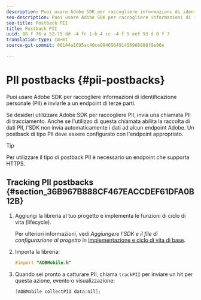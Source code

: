 ```yaml
---
description: Puoi usare Adobe SDK per raccogliere informazioni di identificazione personale (PII) e inviarle a un endpoint di terze parti.
seo-description: Puoi usare Adobe SDK per raccogliere informazioni di identificazione personale (PII) e inviarle a un endpoint di terze parti.
seo-title: Postback PII
title: Postback PII
uuid: 08 f 76 a 52-75 dd -4 fc 1-b 4 cc -4 f 5 eef 93 d 0 f 7
translation-type: tm+mt
source-git-commit: 06144a1695ac40ce984656491456968888f9e96e

---
```



# PII postbacks {#pii-postbacks}

Puoi usare Adobe SDK per raccogliere informazioni di identificazione personale (PII) e inviarle a un endpoint di terze parti.

Se desideri utilizzare Adobe SDK per raccogliere PII, invia una chiamata PII di tracciamento. Anche se l'utilizzo di questa chiamata abilita la raccolta di dati PII, l'SDK non invia automaticamente i dati ad alcun endpoint Adobe. Un postback di tipo PII deve essere configurato con l'endpoint appropriato.

>[!TIP]
>
>Per utilizzare il tipo di postback PII è necessario un endpoint che supporta HTTPS.

## Tracking PII postbacks {#section_36B967B888CF467EACCDEF61DFA0B12B}

1. Aggiungi la libreria al tuo progetto e implementa le funzioni di ciclo di vita (lifecycle).

   Per ulteriori informazioni, vedi *Aggiungere l'SDK e il file di configurazione al progetto* in [Implementazione e ciclo di vita di base](/help/ios/getting-started/dev-qs.md).
1. Importa la libreria:

   ```objective-c
   #import "ADBMobile.h"
   ```

1. Quando sei pronto a catturare PII, chiama `trackPII` per inviare un hit per questa azione, evento o visualizzazione:

   ```objective-c
   [ADBMobile collectPII data:nil];
   ```

